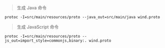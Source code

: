 
> 生成 Java 命令

```
protoc -I=src/main/resources/proto --java_out=src/main/java wind.proto
```

> 生成 JavaScript 命令

```
protoc -I=src/main/resources/proto --js_out=import_style=commonjs,binary:. wind.proto
```


